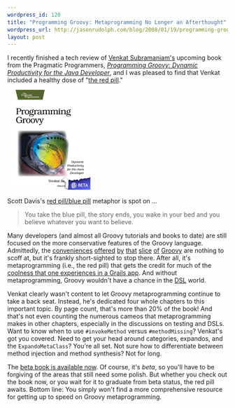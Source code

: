 ```yaml
--- 
wordpress_id: 120
title: "Programming Groovy: Metaprogramming No Longer an Afterthought"
wordpress_url: http://jasonrudolph.com/blog/2008/01/19/programming-groovy-metaprogramming-no-longer-an-afterthought/
layout: post
---
```

I recently finished a tech review of [Venkat Subramaniam's](http://agiledeveloper.com/blog/ "Agile Developer - Venkat Subramaniam's Blog") upcoming book from the Pragmatic Programmers, [*Programming Groovy: Dynamic Productivity for the Java Developer*](http://pragprog.com/titles/vslg "The Pragmatic Bookshelf | Programming Groovy"), and I was pleased to find that Venkat included a healthy dose of "[the red pill](http://groovygrails.com/gg/conference/speaker?speakerId=18&amp;showId=131#pr8897 "Scott Davis at 2GX - Groovy, The Red Pill: Metaprogramming, the Groovy Way to Blow a Buttoned-Down Java Developer's Mind")."         

![2008-01-20 Programming Groovy Cover](/resources/20080120-programming-groovy-cover.jpg)

Scott Davis's [red pill/blue pill](http://groovygrails.com/gg/conference/speaker?speakerId=18&amp;showId=131#pr8896 "Scott Davis at 2GX - Groovy, the Blue Pill: Writing Next Generation Java Code in Groovy") metaphor is spot on ...  

> You take the blue pill, the story ends, you wake in your bed and you believe whatever you want to believe.

Many developers (and almost all Groovy tutorials and books to date) are still focused on the more conservative features of the Groovy language.  Admittedly, the [conveniences](http://groovy.codehaus.org/Closures "Groovy - Closures") [offered](http://groovy.codehaus.org/Collections "Groovy - Collections") [by](http://groovy.codehaus.org/Database+features "Groovy - Database features") [that](http://groovy.codehaus.org/Processing+XML "Groovy - Processing XML") [slice](http://groovy.codehaus.org/Testing+Guide "Groovy - Testing Guide") [of](http://groovy.codehaus.org/Regular+Expressions "Groovy - Regular Expressions") [Groovy](http://groovy.codehaus.org/groovy-jdk/ "Groovy JDK") are nothing to scoff at, but it's frankly short-sighted to stop there.  After all, it's metaprogramming (i.e., the red pill) that gets the credit for much of the [coolness that one experiences in a Grails app](http://grails.org/Dynamic+Methods+Reference "Grails - Dynamic Methods").  And without metaprogramming, Groovy wouldn't have a chance in the [DSL](http://docs.codehaus.org/display/GROOVY/Writing+Domain-Specific+Languages "Groovy - Writing Domain-Specific Languages") world.  

Venkat clearly wasn't content to let Groovy metaprogramming continue to take a back seat.  Instead, he's dedicated four whole chapters to this important topic.  By page count, that's more than 20% of the book!  And that's not even counting the numerous cameos that metaprogramming makes in other chapters, especially in the discussions on testing and DSLs.  Want to know when to use `#invokeMethod` versus `#methodMissing`?  Venkat's got you covered.  Need to get your head around categories, expandos, and the `ExpandoMetaClass`? You're all set. Not sure how to differentiate between method injection and method synthesis?  Not for long.  

The [beta book is available now](http://pragprog.com/titles/vslg "The Pragmatic Bookshelf | Programming Groovy").  Of course, it's *beta*, so you'll have to be forgiving of the areas that still need some polish.  But whether you check out the book now, or you wait for it to graduate from beta status, the red pill awaits.  Bottom line: You simply won't find a more comprehensive resource for getting up to speed on Groovy metaprogramming.
